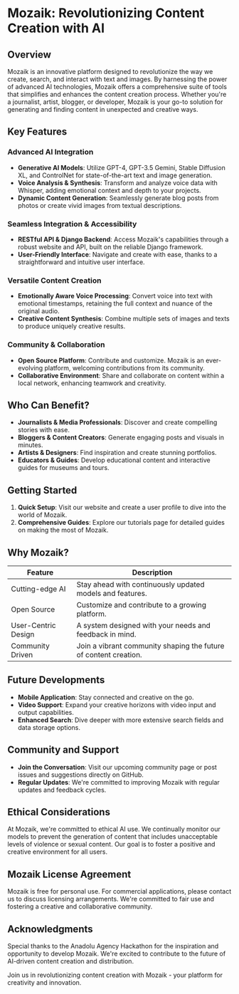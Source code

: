 # Mozaik: Revolutionizing Content Creation with AI

## Overview
Mozaik is an innovative platform designed to revolutionize the way we create, search, and interact with text and images. By harnessing the power of advanced AI technologies, Mozaik offers a comprehensive suite of tools that simplifies and enhances the content creation process. Whether you're a journalist, artist, blogger, or developer, Mozaik is your go-to solution for generating and finding content in unexpected and creative ways.

## Key Features

### Advanced AI Integration
- **Generative AI Models**: Utilize GPT-4, GPT-3.5 Gemini, Stable Diffusion XL, and ControlNet for state-of-the-art text and image generation.
- **Voice Analysis & Synthesis**: Transform and analyze voice data with Whisper, adding emotional context and depth to your projects.
- **Dynamic Content Generation**: Seamlessly generate blog posts from photos or create vivid images from textual descriptions.

### Seamless Integration & Accessibility
- **RESTful API & Django Backend**: Access Mozaik's capabilities through a robust website and API, built on the reliable Django framework.
- **User-Friendly Interface**: Navigate and create with ease, thanks to a straightforward and intuitive user interface.

### Versatile Content Creation
- **Emotionally Aware Voice Processing**: Convert voice into text with emotional timestamps, retaining the full context and nuance of the original audio.
- **Creative Content Synthesis**: Combine multiple sets of images and texts to produce uniquely creative results.

### Community & Collaboration
- **Open Source Platform**: Contribute and customize. Mozaik is an ever-evolving platform, welcoming contributions from its community.
- **Collaborative Environment**: Share and collaborate on content within a local network, enhancing teamwork and creativity.

## Who Can Benefit?

- **Journalists & Media Professionals**: Discover and create compelling stories with ease.
- **Bloggers & Content Creators**: Generate engaging posts and visuals in minutes.
- **Artists & Designers**: Find inspiration and create stunning portfolios.
- **Educators & Guides**: Develop educational content and interactive guides for museums and tours.

## Getting Started

1. **Quick Setup**: Visit our website and create a user profile to dive into the world of Mozaik.
2. **Comprehensive Guides**: Explore our tutorials page for detailed guides on making the most of Mozaik.

## Why Mozaik?

| Feature             | Description |
|---------------------|-------------|
| Cutting-edge AI     | Stay ahead with continuously updated models and features. |
| Open Source         | Customize and contribute to a growing platform. |
| User-Centric Design | A system designed with your needs and feedback in mind. |
| Community Driven    | Join a vibrant community shaping the future of content creation. |

## Future Developments

- **Mobile Application**: Stay connected and creative on the go.
- **Video Support**: Expand your creative horizons with video input and output capabilities.
- **Enhanced Search**: Dive deeper with more extensive search fields and data storage options.

## Community and Support

- **Join the Conversation**: Visit our upcoming community page or post issues and suggestions directly on GitHub.
- **Regular Updates**: We're committed to improving Mozaik with regular updates and feedback cycles.

## Ethical Considerations

At Mozaik, we're committed to ethical AI use. We continually monitor our models to prevent the generation of content that includes unacceptable levels of violence or sexual content. Our goal is to foster a positive and creative environment for all users.

## Mozaik License Agreement

Mozaik is free for personal use. For commercial applications, please contact us to discuss licensing arrangements. We're committed to fair use and fostering a creative and collaborative community.

## Acknowledgments

Special thanks to the Anadolu Agency Hackathon for the inspiration and opportunity to develop Mozaik. We're excited to contribute to the future of AI-driven content creation and distribution.

Join us in revolutionizing content creation with Mozaik - your platform for creativity and innovation.

